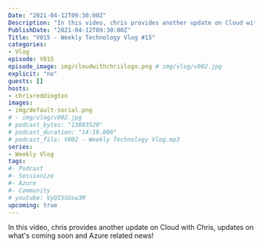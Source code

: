 ```yaml
---
Date: "2021-04-12T09:30:00Z"
Description: "In this video, chris provides another update on Cloud with Chris, updates on what's coming soon and Azure related news!"
PublishDate: "2021-04-12T09:30:00Z"
Title: "V015 - Weekly Technology Vlog #15"
categories:
- Vlog
episode: V015
episode_image: img/cloudwithchrislogo.png # img/vlog/v002.jpg
explicit: "no"
guests: []
hosts:
- chrisreddington
images:
- img/default-social.png
# - img/vlog/v002.jpg
# podcast_bytes: "13803520"
# podcast_duration: "14:19.000"
# podcast_file: V002 - Weekly Technology Vlog.mp3
series:
- Weekly Vlog
tags:
#- Podcast
#- Sessionize
#- Azure
#- Community
# youtube: VyQI5SOsw3M
upcoming: true
---
```

In this video, chris provides another update on Cloud with Chris, updates on what's coming soon and Azure related news!